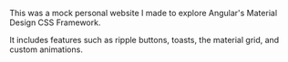 This was a mock personal website I made to explore Angular's Material Design CSS Framework.

It includes features such as ripple buttons, toasts, the material grid, and custom animations.